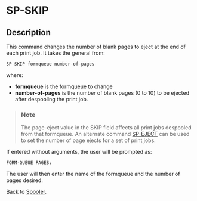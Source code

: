 # SP-SKIP

<PageHeader />

## Description

This command changes the number of blank pages to eject at the end of each print job. It takes the general from:

```
SP-SKIP formqueue number-of-pages
```

where:

- **formqueue** is the formqueue to change
- **number-of-pages** is the number of blank pages (0 to 10) to be ejected after despooling the print job.

> ### Note
>
> The page-eject value in the SKIP field affects all print jobs despooled from that formqueue. An alternate command [SP-EJECT](./../sp-eject) can be used to set the number of page ejects for a set of print jobs.

If entered without arguments, the user will be prompted as:

```
FORM-QUEUE PAGES:
```

The user will then enter the name of the formqueue and the number of pages desired.

Back to [Spooler](./../jbase-spooler).
